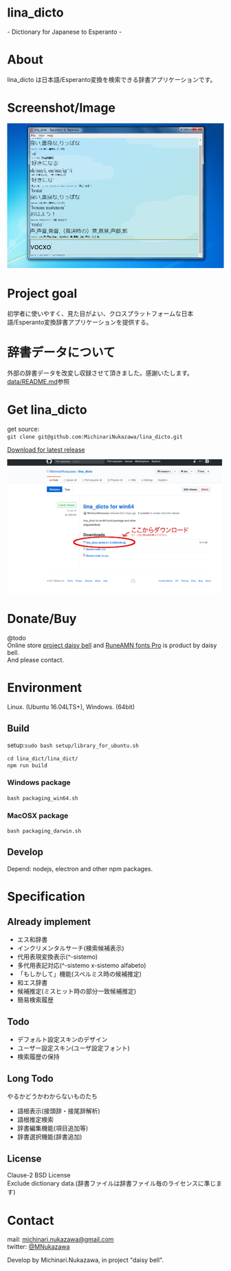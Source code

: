 lina\_dicto
====
\- Dictionary for Japanese to Esperanto -

# About
lina\_dicto は日本語/Esperanto変換を検索できる辞書アプリケーションです。  

# Screenshot/Image
![lina\_dicto](document/image/lina_dicto_0_1_3_windows.png)  

# Project goal
初学者に使いやすく、見た目がよい、クロスプラットフォームな日本語/Esperanto変換辞書アプリケーションを提供する。  

# 辞書データについて
外部の辞書データを改変し収録させて頂きました。感謝いたします。  
[data/README.md](lina_dicto/data/README.md)参照  

# Get lina\_dicto
get source:  
`git clone git@github.com:MichinariNukazawa/lina_dicto.git`  

[Download for latest release](https://github.com/MichinariNukazawa/lina_dicto/releases)  

<img src="document/image/download_link.png" width="500">  


# Donate/Buy
@todo  
Online store [project daisy bell][pixiv_booth_project_daisy_bell] and [RuneAMN fonts Pro][gumroad_runeamn_fonts_pro] is product by daisy bell.  
And please contact.  

# Environment
Linux. (Ubuntu 16.04LTS+), Windows. (64bit)  

## Build
setup:`sudo bash setup/library_for_ubuntu.sh`  
```
cd lina_dict/lina_dict/
npm run build
```

### Windows package
`bash packaging_win64.sh`  

### MacOSX package
`bash packaging_darwin.sh`  

## Develop
Depend: nodejs, electron and other npm packages.  

# Specification

## Already implement
- エス和辞書
 - インクリメンタルサーチ(検索候補表示)
 - 代用表現変換表示(^-sistemo)
 - 多代用表記対応(^-sistemo x-sistemo alfabeto)
 - 「もしかして」機能(スペルミス時の候補推定)
- 和エス辞書
 - 候補推定(ミスヒット時の部分一致候補推定)
- 簡易検索履歴

## Todo
- デフォルト設定スキンのデザイン
- ユーザー設定スキン(ユーザ設定フォント)
- 検索履歴の保持

## Long Todo
やるかどうかわからないものたち  
- 語根表示(接頭辞・接尾辞解析)
- 語根推定検索
- 辞書編集機能(項目追加等)
- 辞書選択機能(辞書追加)

## License
Clause-2 BSD License  
Exclude dictionary data.(辞書ファイルは辞書ファイル毎のライセンスに準じます)  

# Contact
mail: [michinari.nukazawa@gmail.com][mailto]  
twitter: [@MNukazawa][twitter]  

Develop by Michinari.Nukazawa, in project "daisy bell".  

[pixiv_booth_project_daisy_bell]: https://daisy-bell.booth.pm/
[gumroad_runeamn_fonts_pro]: https://gumroad.com/l/UNWF
[mailto]: mailto:michinari.nukazawa@gmail.com
[twitter]: https://twitter.com/MNukazawa

